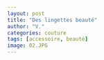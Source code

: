 ```yaml
---
layout: post
title: "Des lingettes beauté"
author: "V."
categories: couture
tags: [accessoire, beauté]
image: 02.JPG
---
```

